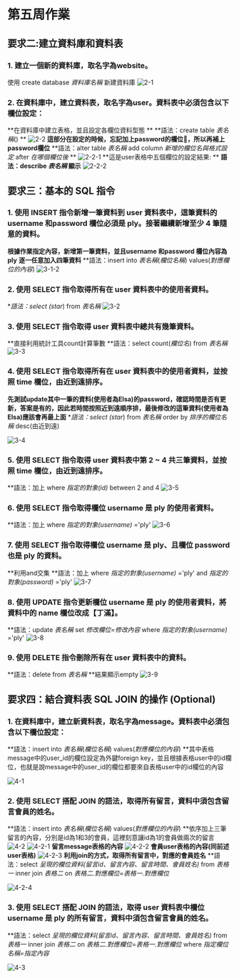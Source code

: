 # 第五周作業 

## 要求二:建立資料庫和資料表

### 1. 建立一個新的資料庫，取名字為website。

使用 create database *資料庫名稱* 新建資料庫
![2-1](https://user-images.githubusercontent.com/76685877/112131682-c6eb4f80-8c04-11eb-8f74-b7d00c35290f.png)

 
### 2. 在資料庫中，建立資料表，取名字為user。資料表中必須包含以下欄位設定：

**在資料庫中建立表格，並且設定各欄位資料型態 **
**語法：create table *表名稱*() **
![2-2](https://user-images.githubusercontent.com/76685877/112131686-c783e600-8c04-11eb-8bac-5a77ec1db9ad.png)
**這部分在設定的時候，忘記加上password的欄位:hear_no_evil:，所以再補上password欄位**
**語法：alter table *表名稱* add column *新增的欄位名與格式設定* after *在哪個欄位後* **
![2-2-1](https://user-images.githubusercontent.com/76685877/112131687-c81c7c80-8c04-11eb-819a-909fce62d509.png)
**這是user表格中五個欄位的設定結果: **
**語法：describe *表名稱* 顯示**
![2-2-2](https://user-images.githubusercontent.com/76685877/112131689-c8b51300-8c04-11eb-83a5-24c26b5e1455.png)


 
 
 ## 要求三：基本的 SQL 指令


### 1. 使用 INSERT 指令新增一筆資料到 user 資料表中，這筆資料的 username 和password 欄位必須是 ply。接著繼續新增至少 4 筆隨意的資料。
**根據作業指定內容，新增第一筆資料，並且username 和password 欄位內容為 ply**
**逐一任意加入四筆資料**
**語法：insert into *表名稱*(*欄位名稱*) values(*對應欄位的內容*)
![3-1-2](https://user-images.githubusercontent.com/76685877/112131697-c9e64000-8c04-11eb-9c38-0a1a49cfa309.png)

 
 
 
### 2. 使用 SELECT 指令取得所有在 user 資料表中的使用者資料。
**語法：select (star*) from *表名稱*
![3-2](https://user-images.githubusercontent.com/76685877/112131698-ca7ed680-8c04-11eb-87b7-50408db1db3a.png)

 
### 3. 使用 SELECT 指令取得 user 資料表中總共有幾筆資料。
**直接利用統計工具count計算筆數
**語法：select count(*欄位名*) from *表名稱*
![3-3](https://user-images.githubusercontent.com/76685877/112131700-cb176d00-8c04-11eb-9abe-2a15253855da.png)

 
### 4. 使用 SELECT 指令取得所有在 user 資料表中的使用者資料，並按照 time 欄位，由近到遠排序。
**先測試update其中一筆的資料(使用者為Elsa)的password，確認時間是否有更新，答案是有的，因此若時間按照近到遠順序排，最後修改的這筆資料(使用者為Elsa)應該會再最上面**
**語法：select (star*) from *表名稱* order by *排序的欄位名稱* desc(由近到遠)

![3-4](https://user-images.githubusercontent.com/76685877/112131701-cb176d00-8c04-11eb-8453-9f4cbe7a4b66.png)

 
### 5. 使用 SELECT 指令取得 user 資料表中第 2 ~ 4 共三筆資料，並按照 time 欄位，由近到遠排序。
**語法：加上 where *指定的對象(id)* between 2 and 4 
![3-5](https://user-images.githubusercontent.com/76685877/112131703-cbb00380-8c04-11eb-919e-ff52f7df2b34.png)

 
### 6. 使用 SELECT 指令取得欄位 username 是 ply 的使用者資料。
**語法：加上 where *指定的對象(username)* ='ply'
![3-6](https://user-images.githubusercontent.com/76685877/112131704-cbb00380-8c04-11eb-8885-cbfe8742bc4b.png)

 
### 7. 使用 SELECT 指令取得欄位 username 是 ply、且欄位 password 也是 ply 的資料。
**利用and交集
**語法：加上 where *指定的對象(username)* ='ply' and *指定的對象(password)* ='ply'
![3-7](https://user-images.githubusercontent.com/76685877/112131708-cc489a00-8c04-11eb-9e6f-acf6444e925d.png)

 
### 8. 使用 UPDATE 指令更新欄位 username 是 ply 的使用者資料，將資料中的 name 欄位改成【丁滿】。
**語法：update *表名稱* set *修改欄位=修改內容* where *指定的對象(username)* ='ply' 
![3-8](https://user-images.githubusercontent.com/76685877/112131711-cc489a00-8c04-11eb-8f3b-7e3373691d45.png)


### 9. 使用 DELETE 指令刪除所有在 user 資料表中的資料。
**語法：delete from *表名稱*
**結果顯示empty
![3-9](https://user-images.githubusercontent.com/76685877/112131712-cce13080-8c04-11eb-8e49-c7381412e26c.png)



 ## 要求四：結合資料表 SQL JOIN 的操作 (Optional)

 
### 1. 在資料庫中，建立新資料表，取名字為message。資料表中必須包含以下欄位設定：
**語法：insert into *表名稱*(*欄位名稱*) values(*對應欄位的內容*)
**其中表格message中的user_id的欄位設定為外鍵foreign key，並且根據表格user中的id欄位，也就是說message中的user_id的欄位都要來自表格user中的id欄位的內容

![4-1](https://user-images.githubusercontent.com/76685877/112131715-cce13080-8c04-11eb-8f3f-0756bcc2ab93.png)

 

### 2. 使用 SELECT 搭配 JOIN 的語法，取得所有留言，資料中須包含留言會員的姓名。
**語法：insert into *表名稱*(*欄位名稱*) values(*對應欄位的內容*)
**依序加上三筆留言的內容，分別是id為1和3的會員，這裡刻意讓id為1的會員做兩次的留言
![4-2](https://user-images.githubusercontent.com/76685877/112131716-cd79c700-8c04-11eb-9599-098a16e29778.png)
![4-2-1](https://user-images.githubusercontent.com/76685877/112131718-cd79c700-8c04-11eb-9bac-189a420f504c.png)
**留言message表格的內容**
![4-2-2](https://user-images.githubusercontent.com/76685877/112131719-ce125d80-8c04-11eb-849d-8d0f3fc6c77a.png)
**會員user表格的內容(同前述user表格)**
![4-2-3](https://user-images.githubusercontent.com/76685877/112131720-ce125d80-8c04-11eb-877e-e0365cf4774d.png)
**利用join的方式，取得所有留言中，對應的會員姓名**
**語法：select *呈現的欄位資料(留言id、留言內容、留言時間、會員姓名)* from *表格一* inner join *表格二* on *表格二.對應欄位*=*表格一.對應欄位*

![4-2-4](https://user-images.githubusercontent.com/76685877/112131722-ceaaf400-8c04-11eb-8ba1-d8a72336fb85.png)

 
 
### 3. 使用 SELECT 搭配 JOIN 的語法，取得 user 資料表中欄位 username 是 ply 的所有留言，資料中須包含留言會員的姓名。
**語法：select *呈現的欄位資料(留言id、留言內容、留言時間、會員姓名)* from *表格一* inner join *表格二* on *表格二.對應欄位*=*表格一.對應欄位* where *指定欄位名稱=指定內容*

![4-3](https://user-images.githubusercontent.com/76685877/112131723-cf438a80-8c04-11eb-8552-9c037285f6d2.png)
 

